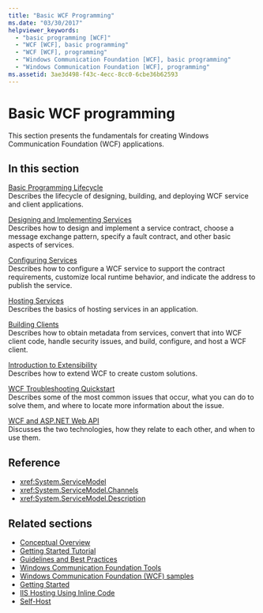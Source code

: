 ```yaml
---
title: "Basic WCF Programming"
ms.date: "03/30/2017"
helpviewer_keywords:
  - "basic programming [WCF]"
  - "WCF [WCF], basic programming"
  - "WCF [WCF], programming"
  - "Windows Communication Foundation [WCF], basic programming"
  - "Windows Communication Foundation [WCF], programming"
ms.assetid: 3ae3d498-f43c-4ecc-8cc0-6cbe36b62593
---
```

# Basic WCF programming

This section presents the fundamentals for creating Windows Communication Foundation (WCF) applications.

## In this section

 [Basic Programming Lifecycle](basic-programming-lifecycle.md)\
 Describes the lifecycle of designing, building, and deploying WCF service and client applications.

 [Designing and Implementing Services](designing-and-implementing-services.md)\
 Describes how to design and implement a service contract, choose a message exchange pattern, specify a fault contract, and other basic aspects of services.

 [Configuring Services](configuring-services.md)\
 Describes how to configure a WCF service to support the contract requirements, customize local runtime behavior, and indicate the address to publish the service.

 [Hosting Services](hosting-services.md)\
 Describes the basics of hosting services in an application.

 [Building Clients](building-clients.md)\
 Describes how to obtain metadata from services, convert that into WCF client code, handle security issues, and build, configure, and host a WCF client.

 [Introduction to Extensibility](introduction-to-extensibility.md)\
 Describes how to extend WCF to create custom solutions.

 [WCF Troubleshooting Quickstart](wcf-troubleshooting-quickstart.md)\
 Describes some of the most common issues that occur, what you can do to solve them, and where to locate more information about the issue.

 [WCF and ASP.NET Web API](wcf-and-aspnet-web-api.md)\
 Discusses the two technologies, how they relate to each other, and when to use them.

## Reference

- <xref:System.ServiceModel>
- <xref:System.ServiceModel.Channels>
- <xref:System.ServiceModel.Description>

## Related sections

- [Conceptual Overview](conceptual-overview.md)
- [Getting Started Tutorial](getting-started-tutorial.md)
- [Guidelines and Best Practices](guidelines-and-best-practices.md)
- [Windows Communication Foundation Tools](tools.md)
- [Windows Communication Foundation (WCF) samples](./samples/index.md)
- [Getting Started](./samples/getting-started-sample.md)
- [IIS Hosting Using Inline Code](./samples/iis-hosting-using-inline-code.md)
- [Self-Host](./samples/self-host.md)
